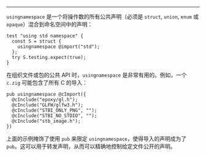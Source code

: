 
---

`usingnamespace` 是一个将操作数的所有公共声明（必须是 `struct`, `union`, `enum` 或 `opaque`）混合到命名空间中的声明：

```zig file:test_usingnamespace.zig
test "using std namespace" {
  const S = struct {
    usingnamespace @import("std");
  };
  try S.testing.expect(true);
}
```

在组织文件或包的公共 API 时，`usingnamespace` 是非常有用的。例如，一个 `c.zig` 可能包含了所有 C 的导入：

```zig file:c.zig
pub usingnamespace @cImport({
  @cInclude("epoxy/gl.h");
  @cInclude("GLFW/glfw3.h");
  @cInclude("STBI_ONLY_PNG", "");
  @cInclude("STBI_NO_STDIO", "");
  @cInclude("stb_image.h");
})
```

上面的示例掩饰了使用 `pub` 来限定 `usingnamespace`，使得导入的声明成为了 `pub`。这可以用于转发声明，从而可以精确地控制给定文件公开的声明。

